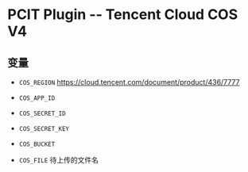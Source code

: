 # PCIT Plugin -- Tencent Cloud COS V4

## 变量

* `COS_REGION` https://cloud.tencent.com/document/product/436/7777

* `COS_APP_ID`

* `COS_SECRET_ID`

* `COS_SECRET_KEY`

* `COS_BUCKET`

* `COS_FILE` 待上传的文件名
